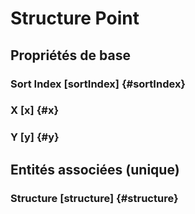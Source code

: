 #  Structure Point
<!--- THIS FILE IS GENERATED PLEASE DO NOT EDIT IT DIRECTLY --->



## Propriétés de base

### Sort Index [sortIndex] {#sortIndex}
        

### X [x] {#x}
        

### Y [y] {#y}
        


## Entités associées (unique)

### Structure [structure] {#structure}
        





